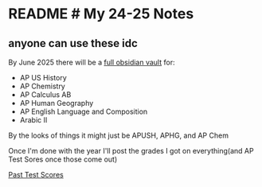 # README # My 24-25 Notes

## anyone can use these idc
By June 2025 there will be a [full obsidian vault](https://obsidian.md/) for:
- AP US History
- AP Chemistry
- AP Calculus AB
- AP Human Geography
- AP English Language and Composition
- Arabic II

By the looks of things it might just be APUSH, APHG, and AP Chem


Once I'm done with the year I'll post the grades I got on everything(and AP Test Sores once those come out)

[Past Test Scores](./past-test-scores.png)
